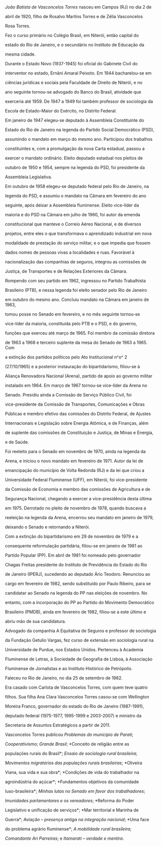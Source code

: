 

*João Batista de Vasconcelos Torres* nasceu em Campos (RJ) no dia 2 de

abril de 1920, filho de Rosalvo Martins Torres e de Zélia Vasconcelos

Rosa Torres.



Fez o curso primário no Colégio Brasil, em Niterói, então capital do

estado do Rio de Janeiro, e o secundário no Instituto de Educação da

mesma cidade.



Durante o Estado Novo (1937-1945) foi oficial do Gabinete Civil do

interventor no estado, Ernâni Amaral Peixoto. Em 1944 bacharelou-se em

ciências jurídicas e sociais pela Faculdade de Direito de Niterói, e no

ano seguinte tornou-se advogado do Banco do Brasil, atividade que

exerceria até 1959. De 1947 a 1949 foi também professor de sociologia da

Escola de Estado-Maior do Exército, no Distrito Federal.



Em janeiro de 1947 elegeu-se deputado à Assembleia Constituinte do

Estado do Rio de Janeiro na legenda do Partido Social Democrático (PSD),

assumindo o mandato em março do mesmo ano. Participou dos trabalhos

constituintes e, com a promulgação da nova Carta estadual, passou a

exercer o mandato ordinário. Eleito deputado estadual nos pleitos de

outubro de 1950 e 1954, sempre na legenda do PSD, foi presidente da

Assembleia Legislativa.



Em outubro de 1958 elegeu-se deputado federal pelo Rio de Janeiro, na

legenda do PSD, e assumiu o mandato na Câmara em fevereiro do ano

seguinte, após deixar a Assembleia fluminense. Eleito vice-líder da

maioria e do PSD na Câmara em julho de 1960, foi autor da emenda

constitucional que manteve o Correio Aéreo Nacional, e de diversos

projetos, entre eles o que transformava o aprendizado industrial em nova

modalidade de prestação do serviço militar, e o que impedia que fossem

dados nomes de pessoas vivas a localidades e ruas. Favorável à

nacionalização das companhias de seguros, integrou as comissões de

Justiça, de Transportes e de Relações Exteriores da Câmara.



Rompendo com seu partido em 1962, ingressou no Partido Trabalhista

Brasileiro (PTB), e nessa legenda foi eleito senador pelo Rio de Janeiro

em outubro do mesmo ano. Concluiu mandato na Câmara em janeiro de 1963,

tomou posse no Senado em fevereiro, e no mês seguinte tornou-se

vice-líder da maioria, constituída pelo PTB e o PSD, e do governo,

funções que exerceu até março de 1965. Foi membro da comissão diretora

de 1963 a 1968 e terceiro suplente da mesa do Senado de 1963 a 1965. Com

a extinção dos partidos políticos pelo Ato Institucional n^o^ 2

(27/10/1965) e a posterior instauração do bipartidarismo, filiou-se à

Aliança Renovadora Nacional (Arena), partido de apoio ao governo militar

instalado em 1964. Em março de 1967 tornou-se vice-líder da Arena no

Senado. Presidiu ainda a Comissão de Serviço Público Civil, foi

vice-presidente da Comissão de Transportes, Comunicações e Obras

Públicas e membro efetivo das comissões do Distrito Federal, de Ajustes

Internacionais e Legislação sobre Energia Atômica, e de Finanças, além

de suplente das comissões de Constituição e Justiça, de Minas e Energia,

e de Saúde.



Foi reeleito para o Senado em novembro de 1970, ainda na legenda da

Arena, e iniciou o novo mandato em fevereiro de 1971. Autor da lei de

emancipação do município de Volta Redonda (RJ) e da lei que criou a

Universidade Federal Fluminense (UFF), em Niterói, foi vice-presidente

da Comissão de Economia e membro das comissões de Agricultura e de

Segurança Nacional, chegando a exercer a vice-presidência desta última

em 1975. Derrotado no pleito de novembro de 1978, quando buscava a

reeleição na legenda da Arena, encerrou seu mandato em janeiro de 1979,

deixando o Senado e retornando a Niterói.



Com a extinção do bipartidarismo em 29 de novembro de 1979 e a

consequente reformulação partidária, filiou-se em janeiro de 1981 ao

Partido Popular (PP). Em abril de 1981 foi nomeado pelo governador

Chagas Freitas presidente do Instituto de Previdência do Estado do Rio

de Janeiro (IPERJ), sucedendo ao deputado Ário Teodoro. Renunciou ao

cargo em fevereiro de 1982, sendo substituído por Paulo Ribeiro, para se

candidatar ao Senado na legenda do PP nas eleições de novembro. No

entanto, com a incorporação do PP ao Partido do Movimento Democrático

Brasileiro (PMDB), ainda em fevereiro de 1982, filiou-se a este último e

abriu mão de sua candidatura.



Advogado da companhia A Equitativa de Seguros e professor de sociologia

da Fundação Getulio Vargas, fez curso de extensão em sociologia rural na

Universidade de Purdue, nos Estados Unidos. Pertenceu à Academia

Fluminense de Letras, à Sociedade de Geografia de Lisboa, à Associação

Fluminense de Jornalistas e ao Instituto Histórico de Petrópolis.



Faleceu no Rio de Janeiro, no dia 25 de setembro de 1982.



Era casado com Carlota de Vasconcelos Torres, com quem teve quatro

filhos. Sua filha Ana Clara Vasconcelos Torres casou-se com Wellington

Moreira Franco, governador do estado do Rio de Janeiro (1987-1991),

deputado federal (1975-1977, 1995-1999 e 2003-2007) e ministro da

Secretaria de Assuntos Estratégicos a partir de 2011.



Vasconcelos Torres publicou *Problemas do município de Parati*;

*Cooperativismo*; *Grande Brasil*; *Conceito de religião entre as

populações rurais do Brasil*; *Ensaio de sociologia rural brasileira*;

*Movimentos migratórios das populações rurais brasileiras*; *Oliveira

Viana, sua vida e sua obra*; *Condições de vida do trabalhador na

agroindústria do açúcar*; *Fundamentos objetivos da comunidade

luso-brasileira*; *Minhas lutas no Senado em favor dos trabalhadores*;

*Imunidades parlamentares e os vereadores*; *Reforma do Poder

Legislativo e unificação de serviços*; *Mar territorial e Marinha de

Guerra*; *Aviação – presença antiga na integração nacional*; *Uma face

do problema agrário fluminense*; *A mobilidade rural brasileira*;

*Comandante Ari Parreiras*; e *Itamarati – verdade e mentira*.



